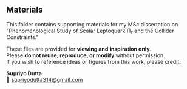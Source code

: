 ## Materials

This folder contains supporting materials for my MSc dissertation on  
"Phenomenological Study of Scalar Leptoquark Π₇ and the Collider Constraints."

These files are provided for **viewing and inspiration only**.  
Please **do not reuse, reproduce, or modify** without permission.  
If you wish to reference ideas or figures from this work, please credit:

**Supriyo Dutta**  
📧 supriyodutta314@gmail.com

